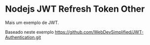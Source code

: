 # Nodejs JWT Refresh Token Other

Mais um exemplo de JWT.


Baseado neste exemplo https://github.com/WebDevSimplified/JWT-Authentication.git